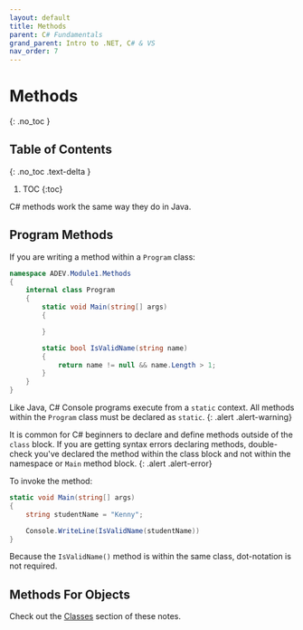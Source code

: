 ```yaml
---
layout: default
title: Methods
parent: C# Fundamentals
grand_parent: Intro to .NET, C# & VS
nav_order: 7
---
```


# Methods
{: .no_toc }

## Table of Contents
{: .no_toc .text-delta }

1. TOC
{:toc}

C# methods work the same way they do in Java.

## Program Methods

If you are writing a method within a `Program` class:

```csharp
namespace ADEV.Module1.Methods
{
    internal class Program
    {
        static void Main(string[] args)
        {

        }

        static bool IsValidName(string name)
        {
            return name != null && name.Length > 1;
        }
    }
}
```

Like Java, C# Console programs execute from a `static` context. All methods within the `Program` class must be declared as `static`.
{: .alert .alert-warning}

It is common for C# beginners to declare and define methods outside of the `class` block. If you are getting syntax errors declaring methods, double-check you've declared the method within the class block and not within the namespace or `Main` method block.
{: .alert .alert-error}

To invoke the method:

```csharp
static void Main(string[] args)
{
    string studentName = "Kenny";

    Console.WriteLine(IsValidName(studentName))
}
```

Because the `IsValidName()` method is within the same class, dot-notation is not required.

## Methods For Objects

Check out the [Classes](classes.html) section of these notes.